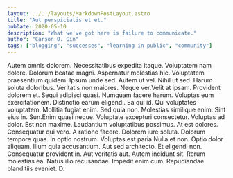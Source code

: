 ```yaml
---
layout: ../../layouts/MarkdownPostLayout.astro
title: "Aut perspiciatis et et."
pubDate: 2020-05-10
description: "What we've got here is failure to communicate."
author: "Carson O. Gin"
tags: ["blogging", "successes", "learning in public", "community"]
---
```


Autem omnis dolorem. Necessitatibus expedita itaque. Voluptatem nam dolore. Dolorum beatae magni. Aspernatur molestias hic. Voluptatem praesentium quidem. Ipsum unde sed. Autem ut vel. Nihil ut sed. Harum soluta doloribus. Veritatis non maiores. Neque ver.Velit at ipsam. Provident dolorem et. Sequi adipisci quasi. Numquam facere harum. Voluptas eum exercitationem. Distinctio earum eligendi. Ea qui id. Qui voluptates voluptatem. Mollitia fugiat enim. Sed quia non. Molestias similique enim. Sint eius in. Sun.Enim quasi neque. Voluptate excepturi consectetur. Voluptas ad dolor. Est non maxime. Laudantium voluptatibus possimus. At est dolores. Consequatur qui vero. A ratione facere. Dolorem iure soluta. Dolorum tempore quas. In optio nostrum. Voluptas est paria.Nulla et non. Optio dolor aliquam. Illum quia accusantium. Aut sed architecto. Et eligendi non. Consequatur provident in. Aut veritatis aut. Autem incidunt sit. Rerum molestias ea. Natus illo recusandae. Impedit enim cum. Repudiandae blanditiis eveniet. D.

